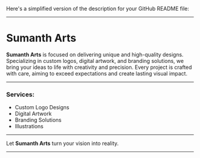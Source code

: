 Here's a simplified version of the description for your GitHub README file:

---

# **Sumanth Arts**


**Sumanth Arts** is focused on delivering unique and high-quality designs. Specializing in custom logos, digital artwork, and branding solutions, we bring your ideas to life with creativity and precision. Every project is crafted with care, aiming to exceed expectations and create lasting visual impact.

---

### **Services:**
- Custom Logo Designs
- Digital Artwork
- Branding Solutions
- Illustrations

---

Let **Sumanth Arts** turn your vision into reality.

---

